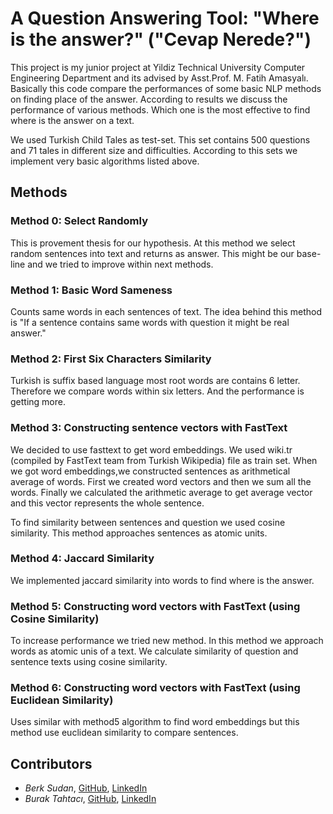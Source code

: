 # A Question Answering Tool: "Where is the answer?" ("Cevap Nerede?")

This project is my junior project at Yildiz Technical University Computer Engineering Department and its advised by Asst.Prof. M. Fatih Amasyalı.
Basically this code compare the performances of some basic NLP methods on finding place of the answer. 
According to results we discuss the performance of various methods. Which one is the most effective to find where is the answer on a text.

We used Turkish Child Tales as test-set. This set contains 500 questions and 71 tales in different size and difficulties.
According to this sets we implement very basic algorithms listed above.

## Methods
### Method 0: Select Randomly
This is provement thesis for our hypothesis. At this method we select random sentences into text and returns as answer.
This might be our base-line and we tried to improve within next methods.

### Method 1: Basic Word Sameness
Counts same words in each sentences of text. The idea behind this method is "If a sentence contains same words with question it might be real answer."

### Method 2: First Six Characters Similarity
Turkish is suffix based language most root words are contains 6 letter. Therefore we compare words within six letters.
And the performance is getting more.

### Method 3: Constructing sentence vectors with FastText
We decided to use fasttext to get word embeddings. We used wiki.tr (compiled by FastText team from Turkish Wikipedia) file as train set.
When we got word embeddings,we constructed sentences as arithmetical average of words. First we created word vectors and then we sum all the words.
Finally we calculated the arithmetic average to get average vector and this vector represents the whole sentence.

To find similarity between sentences and question we used cosine similarity. This method approaches sentences as atomic units.  

### Method 4: Jaccard Similarity
We implemented jaccard similarity into words to find where is the answer.

### Method 5: Constructing word vectors with FastText (using Cosine Similarity)
To increase performance we tried new method. In this method we approach words as atomic unis of a text. We calculate similarity of question and sentence texts using cosine similarity.

### Method 6: Constructing word vectors with FastText (using Euclidean Similarity)
Uses similar with method5 algorithm to find word embeddings but this method use euclidean similarity to compare sentences.


## Contributors
- *Berk Sudan*, [GitHub](https://github.com/berksudan), [LinkedIn](https://linkedin.com/in/berksudan/)
- *Burak Tahtacı*, [GitHub](http://buraktahtaci.com/contact),  [LinkedIn](https://linkedin.com/in/tahtaciburak)


